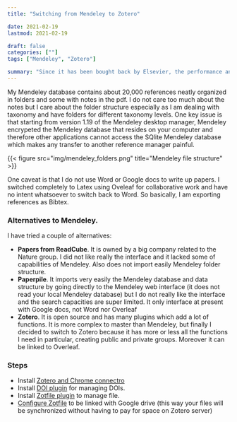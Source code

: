 ```yaml
---
title: "Switching from Mendeley to Zotero"

date: 2021-02-19
lastmod: 2021-02-19

draft: false
categories: [""]
tags: ["Mendeley", "Zotero"]

summary: "Since it has been bought back by Elsevier, the performance and capabilities of Mendeley have been going down.  Last straw is the abandon of pad supports (Android, Apple) since March 15 2021. So it is really time to move to something else."
---
```


My Mendeley database contains about 20,000 references neatly organized in folders and some with notes in the pdf. I do not care too much about the notes but I care about the folder structure especially as I am dealing with taxonomy and have folders for different taxonomy levels.  One key issue is that starting from version 1.19 of the Mendeley desktop manager, Mendeley encrypeted the Mendeley database that resides on your computer and therefore other applications cannot access the SQlite Mendeley database which makes any transfer to another reference manager painful.

{{< figure src="img/mendeley_folders.png" title="Mendeley file structure" >}}

One caveat is that I do not use Word or Google docs to write up papers.  I switched completely to Latex using Oveleaf for collaborative work and have no intent whatsoever to switch back to Word.  So basically, I am exporting references as Bibtex.  

### Alternatives to Mendeley.

I have tried a couple of alternatives:
* **Papers from ReadCube**.  It is owned by a big company related to the Nature group.  I did not like really the interface and it lacked some of capabilities of Mendeley.  Also does not import easily Mendeley folder structure.
* **Paperpile**.  It imports very easily the Mendeley database and data structure by going directly to the Mendeley web interface (it does not read your local Mendeley database) but I do not really like the interface and the search capacities are super limited. It only interface at present with Google docs, not Word nor Overleaf
* **Zotero**. It is open source and has many plugins which add a lot of functions.  It is more complex to master than Mendeley, but finally I decided to switch to Zotero because it has more or less all the functions I need in particular, creating public and private groups.  Moreover it can be linked to Overleaf.

### Steps

* Install [Zotero and Chrome connectro](https://www.zotero.org/download/)
* Install [DOI plugin](https://github.com/bwiernik/zotero-shortdoi) for managing DOIs.
* Install [Zotfile plugin](http://zotfile.com/) to manage file.
* [Configure Zotfile]() to be linked with Google drive (this way your files will be synchronized without having to pay for space on Zotero server)

